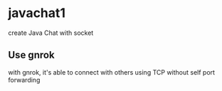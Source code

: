 # javachat1

create Java Chat with socket 


## Use gnrok

with gnrok, it's able to connect with others using TCP without self port forwarding 
